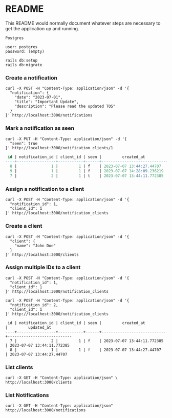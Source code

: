 # README

This README would normally document whatever steps are necessary to get the
application up and running.

```config
Postgres

user: postgres
password: (empty)
```


```shell
rails db:setup
rails db:migrate
```


### Create a notification
```shell
curl -X POST -H "Content-Type: application/json" -d '{
  "notification": {
    "date": "2023-07-01",
    "title": "Important Update",
    "description": "Please read the updated TOS"
  }
}' http://localhost:3000/notifications
```

### Mark a notification as seen
```shell
curl -X PUT -H "Content-Type: application/json" -d '{
  "seen": true
}' http://localhost:3000/notification_clients/1
```

```sql
 id | notification_id | client_id | seen |         created_at         |         updated_at
----+-----------------+-----------+------+----------------------------+----------------------------
  8 |               1 |         1 | f    | 2023-07-07 13:44:27.44707  | 2023-07-07 13:44:27.44707
  9 |               1 |         1 | f    | 2023-07-07 14:28:09.236219 | 2023-07-07 14:28:09.236219
  7 |               2 |         1 | t    | 2023-07-07 13:44:11.772385 | 2023-07-07 14:29:40.345231
```

### Assign a notification to a client
```shell
curl -X POST -H "Content-Type: application/json" -d '{
  "notification_id": 1,
  "client_id": 1
}' http://localhost:3000/notification_clients
```

### Create a client
```shell
curl -X POST -H "Content-Type: application/json" -d '{
  "client": {
    "name": "John Doe"
  }
}' http://localhost:3000/clients
```

### Assign multiple IDs to a client
```shell
curl -X POST -H "Content-Type: application/json" -d '{
  "notification_id": 1,
  "client_id": 1
}' http://localhost:3000/notification_clients
```

```shell
curl -X POST -H "Content-Type: application/json" -d '{
  "notification_id": 2,
  "client_id": 1
}' http://localhost:3000/notification_clients
```

```
 id | notification_id | client_id | seen |         created_at         |         updated_at
----+-----------------+-----------+------+----------------------------+----------------------------
  7 |               2 |         1 | f    | 2023-07-07 13:44:11.772385 | 2023-07-07 13:44:11.772385
  8 |               1 |         1 | f    | 2023-07-07 13:44:27.44707  | 2023-07-07 13:44:27.44707
  ```

### List clients
```shell
curl -X GET -H "Content-Type: application/json" \
http://localhost:3000/clients
```

### List Notifications
```shell
curl -X GET -H "Content-Type: application/json"  http://localhost:3000/notifications
```